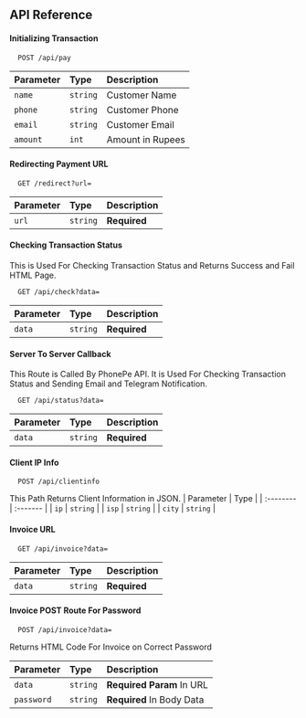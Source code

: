 
## API Reference

#### Initializing Transaction

```http
  POST /api/pay
```

| Parameter | Type     | Description                |
| :-------- | :------- | :------------------------- |
| `name` | `string` | Customer Name |
| `phone` | `string` | Customer Phone |
| `email` | `string` | Customer Email |
| `amount` | `int` | Amount in Rupees |


#### Redirecting Payment URL

```http
  GET /redirect?url=
```
| Parameter | Type     | Description                       |
| :-------- | :------- | :-------------------------------- |
| `url`      | `string` | **Required** |

#### Checking Transaction Status
This is Used For Checking Transaction Status and Returns Success and Fail HTML Page.
```http
  GET /api/check?data=
```

| Parameter | Type     | Description                       |
| :-------- | :------- | :-------------------------------- |
| `data`      | `string` | **Required** |


#### Server To Server Callback
This Route is Called By PhonePe API. It is Used For Checking Transaction Status and Sending Email and Telegram Notification.
```http
  GET /api/status?data=
```

| Parameter | Type     | Description                       |
| :-------- | :------- | :-------------------------------- |
| `data`      | `string` | **Required** |



#### Client IP Info

```http
  POST /api/clientinfo
```
This Path Returns Client Information in JSON.
| Parameter | Type     |
| :-------- | :------- |
| `ip`      | `string` |
| `isp`      | `string` |
| `city`      | `string` |

#### Invoice URL

```http
  GET /api/invoice?data=
```

| Parameter | Type     | Description                       |
| :-------- | :------- | :-------------------------------- |
| `data`      | `string` | **Required** |


#### Invoice POST Route For Password

```http
  POST /api/invoice?data=
```
Returns HTML Code For Invoice on Correct Password

| Parameter | Type     | Description                       |
| :-------- | :------- | :-------------------------------- |
| `data`      | `string` | **Required Param** In URL |
| `password`  | `string` | **Required** In Body Data |
